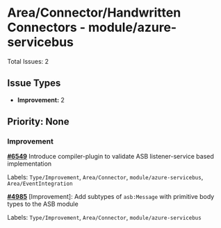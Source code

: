 # Area/Connector/Handwritten Connectors - module/azure-servicebus

Total Issues: 2

## Issue Types

- **Improvement:** 2

## Priority: None

### Improvement

**[#6549](https://github.com/ballerina-platform/ballerina-library/issues/6549)** Introduce compiler-plugin to validate ASB listener-service based implementation

Labels: `Type/Improvement`, `Area/Connector`, `module/azure-servicebus`, `Area/EventIntegration`

**[#4985](https://github.com/ballerina-platform/ballerina-library/issues/4985)** [Improvement]: Add subtypes of `asb:Message` with primitive body types to the ASB module

Labels: `Type/Improvement`, `Area/Connector`, `module/azure-servicebus`

